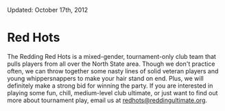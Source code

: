 Updated: October 17th, 2012

# Red Hots

The Redding Red Hots is a mixed-gender, tournament-only club team that pulls players from all over the North State area.
Though we don't practice often, we can throw together some nasty lines of solid veteran players and young whippersnappers to make your hair stand on end.
Plus, we will definitely make a strong bid for winning the party.
If you are interested in playing some fun, chill, medium-level club ultimate, or just want to find out more about tournament play, email us at <redhots@reddingultimate.org>.
